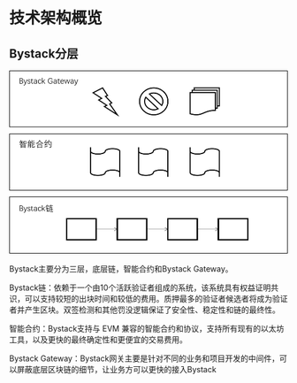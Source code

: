 # 技术架构概览

## Bystack分层

![](../img/02/overview.png)

Bystack主要分为三层，底层链，智能合约和Bystack Gateway。

Bystack链：依赖于一个由10个活跃验证者组成的系统，该系统具有权益证明共识，可以支持较短的出块时间和较低的费用。质押最多的验证者候选者将成为验证者并产生区块。双签检测和其他罚没逻辑保证了安全性、稳定性和链的最终性。

智能合约：Bystack支持与 EVM 兼容的智能合约和协议，支持所有现有的以太坊工具，以及更快的最终确定性和更便宜的交易费用。

Bystack Gateway：Bystack网关主要是针对不同的业务和项目开发的中间件，可以屏蔽底层区块链的细节，让业务方可以更快的接入Bystack

